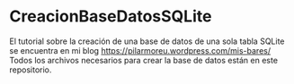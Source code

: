 # CreacionBaseDatosSQLite

El tutorial sobre la creación de una base de datos de una sola tabla SQLite se encuentra en mi blog https://pilarmoreu.wordpress.com/mis-bares/
Todos los archivos necesarios para crear la base de datos están en este repositorio.
